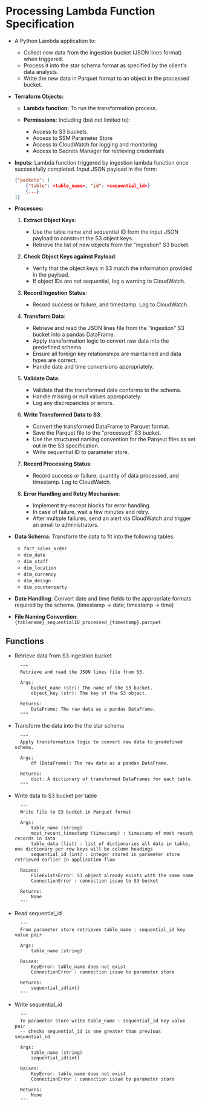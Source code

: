 # Processing Lambda Function Specification

- A Python Lambda application to:

  - Collect new data from the ingestion bucket (JSON lines format) when triggered.
  - Process it into the star schema format as specified by the client's data analysts.
  - Write the new data in Parquet format to an object in the processed bucket.

- **Terraform Objects:**

  - **Lambda function:** To run the transformation process.

  - **Permissions**: Including (but not limited to):
    - Access to S3 buckets
    - Access to SSM Parameter Store
    - Access to CloudWatch for logging and monitoring
    - Access to Secrets Manager for retrieving credentials

- **Inputs:** Lambda function triggered by ingestion lambda function once successfully completed. Input JSON payload in the form:

    ```json
    {"packets": [
        {"table": <table_name>, "id": <sequential_id>}
        {...}
    ]}
    ```

- **Processes:**
  1. **Extract Object Keys**:
      - Use the table name and sequential ID from the input JSON payload to construct the S3 object keys.
      - Retrieve the list of new objects from the "ingestion" S3 bucket.

  1. **Check Object Keys against Payload**:
      - Verify that the object keys in S3 match the information provided in the payload.
      - If object IDs are not sequential, log a warning to CloudWatch.

  1. **Record Ingestion Status**:
      - Record success or failure, and timestamp. Log to CloudWatch.

  1. **Transform Data**:
      - Retrieve and read the JSON lines file from the "ingestion" S3 bucket into a pandas DataFrame.
      - Apply transformation logic to convert raw data into the predefined schema.
      - Ensure all foreign key relationships are maintained and data types are correct.
      - Handle date and time conversions appropriately.

  1. **Validate Data**:
      - Validate that the transformed data conforms to the schema.
      - Handle missing or null values appropriately.
      - Log any discrepancies or errors.

  1. **Write Transformed Data to S3**:
      - Convert the transformed DataFrame to Parquet format.
      - Save the Parquet file to the "processed" S3 bucket.
      - Use the structured naming convention for the Parqeut files as set out in the S3 specification.
      - Write sequential ID to parameter store.

  1. **Record Processing Status**:
      - Record success or failure, quantity of data processed, and timestamp. Log to CloudWatch.

  1. **Error Handling and Retry Mechanism**:
      - Implement try-except blocks for error handling.
      - In case of failure, wait a few minutes and retry.
      - After multiple failures, send an alert via CloudWatch and trigger an email to administrators.

- **Data Schema**: Transform the data to fit into the following tables:
  - `fact_sales_order`
  - `dim_date`
  - `dim_staff`
  - `dim_location`
  - `dim_currency`
  - `dim_design`
  - `dim_counterparty`

- **Date Handling**: Convert date and time fields to the appropriate formats required by the schema. (timestamp -> date; timestamp -> time)

- **File Naming Convention**: `{tablename}_sequentialID_processed_{timestamp}.parquet`

## Functions

- Retrieve data from S3 ingestion bucket

        """
        Retrieve and read the JSON lines file from S3.

        Args:
            bucket_name (str): The name of the S3 bucket.
            object_key (str): The key of the S3 object.

        Returns:
            DataFrame: The raw data as a pandas DataFrame.
        """

- Transform the data into the the star schema

        """
        Apply transformation logic to convert raw data to predefined schema.

        Args:
            df (DataFrame): The raw data as a pandas DataFrame.

        Returns:
            dict: A dictionary of transformed DataFrames for each table.
        """

- Write data to S3 bucket per table

        '''
        Write file to S3 bucket in Parquet format

        Args:
            table_name (string)
            most_recent_timestamp (timestamp) : timestamp of most recent records in data
            table_data (list) : list of dictionaries all data in table, one dictionary per row keys will be column headings
            sequential_id (int) : integer stored in parameter store retrieved earlier in application flow

        Raises:
            FileExistsError: S3 object already exists with the same name
            ConnectionError : connection issue to S3 bucket

        Returns:
            None
        '''

- Read sequential_id

        '''
        From parameter store retrieves table_name : sequential_id key value pair

        Args:
            table_name (string)

        Raises:
            KeyError: table_name does not exist
            ConnectionError : connection issue to parameter store

        Returns:
            sequential_id(int)
        '''

- Write sequential_id

        '''
        To parameter store write table_name : sequential_id key value pair
        -- checks sequential_id is one greater than previous sequential_id

        Args:
            table_name (string)
            sequential_id(int)

        Raises:
            KeyError: table_name does not exist
            ConnectionError : connection issue to parameter store

        Returns:
            None
        '''
